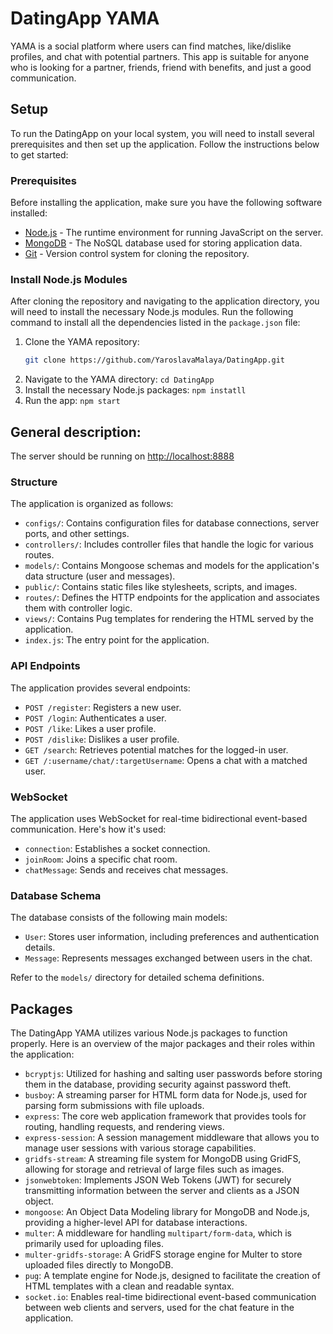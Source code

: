# DatingApp YAMA

YAMA is a social platform where users can find matches, like/dislike profiles, and chat with potential partners.
This app is suitable for anyone who is looking for a partner, friends, friend with benefits, and just a good communication.

## Setup

To run the DatingApp on your local system, you will need to install several prerequisites and then set up the application. 
Follow the instructions below to get started:

### Prerequisites

Before installing the application, make sure you have the following software installed:

- [Node.js](https://nodejs.org/) - The runtime environment for running JavaScript on the server.
- [MongoDB](https://www.mongodb.com/) - The NoSQL database used for storing application data.
- [Git](https://git-scm.com/) - Version control system for cloning the repository.

### Install Node.js Modules

After cloning the repository and navigating to the application directory, you will need to install the necessary Node.js modules. 
Run the following command to install all the dependencies listed in the `package.json` file:

1. Clone the YAMA repository:
   ```sh
   git clone https://github.com/YaroslavaMalaya/DatingApp.git
2. Navigate to the YAMA directory: `cd DatingApp`
3. Install the necessary Node.js packages: `npm instatll`
4. Run the app: `npm start`

## General description:

The server should be running on [http://localhost:8888](http://localhost:8888)

### Structure

The application is organized as follows:

- `configs/`: Contains configuration files for database connections, server ports, and other settings.
- `controllers/`: Includes controller files that handle the logic for various routes.
- `models/`: Contains Mongoose schemas and models for the application's data structure (user and messages).
- `public/`: Contains static files like stylesheets, scripts, and images.
- `routes/`: Defines the HTTP endpoints for the application and associates them with controller logic.
- `views/`: Contains Pug templates for rendering the HTML served by the application.
- `index.js`: The entry point for the application.

### API Endpoints

The application provides several endpoints:

- `POST /register`: Registers a new user.
- `POST /login`: Authenticates a user.
- `POST /like`: Likes a user profile.
- `POST /dislike`: Dislikes a user profile.
- `GET /search`: Retrieves potential matches for the logged-in user.
- `GET /:username/chat/:targetUsername`: Opens a chat with a matched user.

### WebSocket

The application uses WebSocket for real-time bidirectional event-based communication. Here's how it's used:

- `connection`: Establishes a socket connection.
- `joinRoom`: Joins a specific chat room.
- `chatMessage`: Sends and receives chat messages.

### Database Schema

The database consists of the following main models:

- `User`: Stores user information, including preferences and authentication details.
- `Message`: Represents messages exchanged between users in the chat.

Refer to the `models/` directory for detailed schema definitions.

## Packages

The DatingApp YAMA utilizes various Node.js packages to function properly. 
Here is an overview of the major packages and their roles within the application:

- `bcryptjs`: Utilized for hashing and salting user passwords before storing them in the database, providing security against password theft.
- `busboy`: A streaming parser for HTML form data for Node.js, used for parsing form submissions with file uploads.
- `express`: The core web application framework that provides tools for routing, handling requests, and rendering views.
- `express-session`: A session management middleware that allows you to manage user sessions with various storage capabilities.
- `gridfs-stream`: A streaming file system for MongoDB using GridFS, allowing for storage and retrieval of large files such as images.
- `jsonwebtoken`: Implements JSON Web Tokens (JWT) for securely transmitting information between the server and clients as a JSON object.
- `mongoose`: An Object Data Modeling library for MongoDB and Node.js, providing a higher-level API for database interactions.
- `multer`: A middleware for handling `multipart/form-data`, which is primarily used for uploading files.
- `multer-gridfs-storage`: A GridFS storage engine for Multer to store uploaded files directly to MongoDB.
- `pug`: A template engine for Node.js, designed to facilitate the creation of HTML templates with a clean and readable syntax.
- `socket.io`: Enables real-time bidirectional event-based communication between web clients and servers, used for the chat feature in the application.


